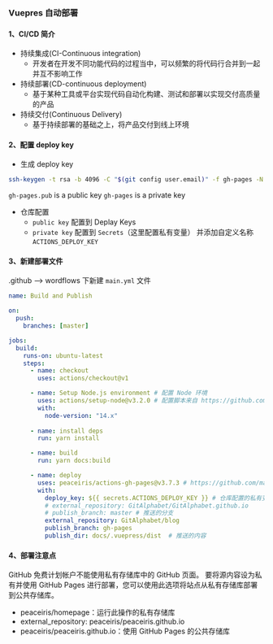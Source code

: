 ### Vuepres 自动部署

#### 1、CI/CD 简介

* 持续集成(CI-Continuous integration)
  * 开发者在开发不同功能代码的过程当中，可以频繁的将代码行合并到一起并互不影响工作
* 持续部署(CD-continuous deployment)
  * 基于某种工具或平台实现代码自动化构建、测试和部署以实现交付高质量的产品
* 持续交付(Continuous Delivery)
  * 基于持续部署的基础之上，将产品交付到线上环境

#### 2、配置 deploy key

* 生成 deploy key

```bash
ssh-keygen -t rsa -b 4096 -C "$(git config user.email)" -f gh-pages -N ""
```
<!-- 你会得到两个文件 -->
`gh-pages.pub` is a public key
`gh-pages` is a private key

* 仓库配置
  * `public key` 配置到 Deplay Keys
  * `private key` 配置到 `Secrets`（这里配置私有变量） 并添加自定义名称 `ACTIONS_DEPLOY_KEY`

#### 3、新建部署文件

.github --> wordflows 下新建 `main.yml` 文件

```yml
name: Build and Publish

on:
  push:
    branches: [master]

jobs:
  build:
    runs-on: ubuntu-latest
    steps:
      - name: checkout
        uses: actions/checkout@v1

      - name: Setup Node.js environment # 配置 Node 环境
        uses: actions/setup-node@v3.2.0 # 配置脚本来自 https://github.com/actions/setup-node
        with:
          node-version: "14.x"
    
      - name: install deps
        run: yarn install

      - name: build
        run: yarn docs:build

      - name: deploy
        uses: peaceiris/actions-gh-pages@v3.7.3 # https://github.com/marketplace/actions/github-pages-action
        with:
          deploy_key: ${{ secrets.ACTIONS_DEPLOY_KEY }} # 仓库配置的私有变量
          # external_repository: GitAlphabet/GitAlphabet.github.io
          # publish_branch: master # 推送的分支
          external_repository: GitAlphabet/blog
          publish_branch: gh-pages
          publish_dir: docs/.vuepress/dist  # 推送的内容
```

#### 4、部署注意点

GitHub 免费计划帐户不能使用私有存储库中的 GitHub 页面。
要将源内容设为私有并使用 GitHub Pages 进行部署，您可以使用此选项将站点从私有存储库部署到公共存储库。

* peaceiris/homepage：运行此操作的私有存储库
* external_repository: peaceiris/peaceiris.github.io
* peaceiris/peaceiris.github.io：使用 GitHub Pages 的公共存储库
